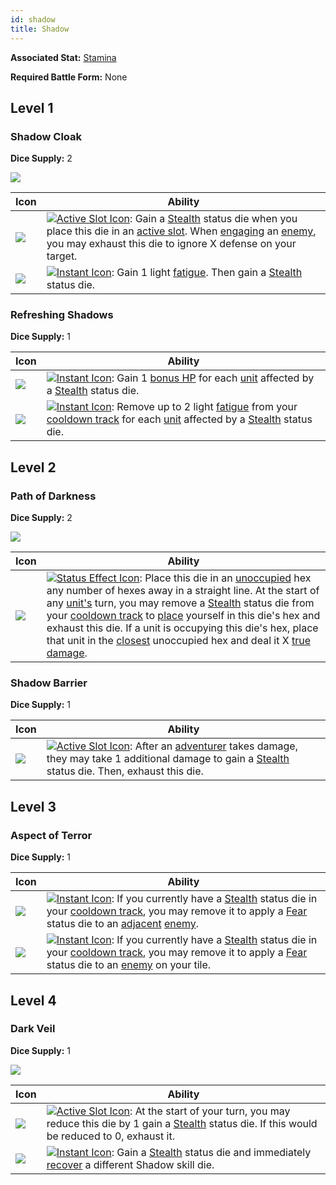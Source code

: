 ```yaml
---
id: shadow
title: Shadow
---
```


**Associated Stat:** [Stamina](/docs/adventurer/stats/stamina)

**Required Battle Form:** None

## Level 1

### Shadow Cloak

**Dice Supply:** 2

<img src="/icons/skills/shadow/shadow-cloak-all-results.png" className="skill-icon" />

| Icon                                                                         | Ability                                                                                                                                                                                                                                                                                                                                                                                                         |
| ---------------------------------------------------------------------------- | --------------------------------------------------------------------------------------------------------------------------------------------------------------------------------------------------------------------------------------------------------------------------------------------------------------------------------------------------------------------------------------------------------------- |
| <img src="/icons/skills/shadow/shadow-cloak-1.png" className="skill-icon" /> | [<img src="/icons/active-slot.svg" alt="Active Slot Icon" className="icon-svg" />](/docs/glossary/active-slot): Gain a [Stealth](/docs/battles/status-effects/stealth) status die when you place this die in an [active slot](/docs/glossary/active-slot). When [engaging](/docs/battles/adventurer-turn/engage) an [enemy](/docs/glossary/enemy), you may exhaust this die to ignore X defense on your target. |
| <img src="/icons/skills/shadow/shadow-cloak-2.png" className="skill-icon" /> | [<img src="/icons/instant.svg" alt="Instant Icon" className="icon-svg" />](/docs/glossary/instant): Gain 1 light [fatigue](/docs/glossary/fatigue). Then gain a [Stealth](/docs/battles/status-effects/stealth) status die.                                                                                                                                                                                     |

### Refreshing Shadows

**Dice Supply:** 1

| Icon                                                                               | Ability                                                                                                                                                                                                                                                                                                                             |
| ---------------------------------------------------------------------------------- | ----------------------------------------------------------------------------------------------------------------------------------------------------------------------------------------------------------------------------------------------------------------------------------------------------------------------------------- |
| <img src="/icons/skills/shadow/refreshing-shadows-1.png" className="skill-icon" /> | [<img src="/icons/instant.svg" alt="Instant Icon" className="icon-svg" />](/docs/glossary/instant): Gain 1 [bonus HP](/docs/glossary/bonus-hp) for each [unit](/docs/glossary/unit) affected by a [Stealth](/docs/battles/status-effects/stealth) status die.                                                                       |
| <img src="/icons/skills/shadow/refreshing-shadows-2.png" className="skill-icon" /> | [<img src="/icons/instant.svg" alt="Instant Icon" className="icon-svg" />](/docs/glossary/instant): Remove up to 2 light [fatigue](/docs/glossary/fatigue) from your [cooldown track](/docs/glossary/cooldown-track) for each [unit](/docs/glossary/unit) affected by a [Stealth](/docs/battles/status-effects/stealth) status die. |

## Level 2

### Path of Darkness

**Dice Supply:** 2

<img src="/icons/skills/shadow/path-of-darkness-all-results.png" className="skill-icon" />

| Icon                                                                           | Ability                                                                                                                                                                                                                                                                                                                                                                                                                                                                                                                                                                                                                                                                                           |
| ------------------------------------------------------------------------------ | ------------------------------------------------------------------------------------------------------------------------------------------------------------------------------------------------------------------------------------------------------------------------------------------------------------------------------------------------------------------------------------------------------------------------------------------------------------------------------------------------------------------------------------------------------------------------------------------------------------------------------------------------------------------------------------------------- |
| <img src="/icons/skills/shadow/path-of-darkness.png" className="skill-icon" /> | [<img src="/icons/status-effect.svg" alt="Status Effect Icon" className="icon-svg" />](/docs/glossary/status-effect): Place this die in an [unoccupied](/docs/glossary/occupied) hex any number of hexes away in a straight line. At the start of any [unit's](/docs/glossary/unit) turn, you may remove a [Stealth](/docs/battles/status-effects/stealth) status die from your [cooldown track](/docs/glossary/cooldown-track) to [place](/docs/glossary/move-or-place) yourself in this die's hex and exhaust this die. If a unit is occupying this die's hex, place that unit in the [closest](/docs/glossary/closest) unoccupied hex and deal it X [true damage](/docs/glossary/true-damage). |

### Shadow Barrier

**Dice Supply:** 1

| Icon                                                                         | Ability                                                                                                                                                                                                                                                                                                        |
| ---------------------------------------------------------------------------- | -------------------------------------------------------------------------------------------------------------------------------------------------------------------------------------------------------------------------------------------------------------------------------------------------------------- |
| <img src="/icons/skills/shadow/shadow-barrier.png" className="skill-icon" /> | [<img src="/icons/active-slot.svg" alt="Active Slot Icon" className="icon-svg" />](/docs/glossary/active-slot): After an [adventurer](/docs/glossary/adventurer) takes damage, they may take 1 additional damage to gain a [Stealth](/docs/battles/status-effects/stealth) status die. Then, exhaust this die. |

## Level 3

### Aspect of Terror

**Dice Supply:** 1

| Icon                                                                             | Ability                                                                                                                                                                                                                                                                                                                                                                                                    |
| -------------------------------------------------------------------------------- | ---------------------------------------------------------------------------------------------------------------------------------------------------------------------------------------------------------------------------------------------------------------------------------------------------------------------------------------------------------------------------------------------------------- |
| <img src="/icons/skills/shadow/aspect-of-terror-1.png" className="skill-icon" /> | [<img src="/icons/instant.svg" alt="Instant Icon" className="icon-svg" />](/docs/glossary/instant): If you currently have a [Stealth](/docs/battles/status-effects/stealth) status die in your [cooldown track](/docs/glossary/cooldown-track), you may remove it to apply a [Fear](/docs/battles/status-effects/fear) status die to an [adjacent](/docs/glossary/adjacent) [enemy](/docs/glossary/enemy). |
| <img src="/icons/skills/shadow/aspect-of-terror-2.png" className="skill-icon" /> | [<img src="/icons/instant.svg" alt="Instant Icon" className="icon-svg" />](/docs/glossary/instant): If you currently have a [Stealth](/docs/battles/status-effects/stealth) status die in your [cooldown track](/docs/glossary/cooldown-track), you may remove it to apply a [Fear](/docs/battles/status-effects/fear) status die to an [enemy](/docs/glossary/enemy) on your tile.                        |

## Level 4

### Dark Veil

**Dice Supply:** 1

<img src="/icons/skills/shadow/dark-veil-all-results.png" className="skill-icon" />

| Icon                                                                      | Ability                                                                                                                                                                                                                                                                               |
| ------------------------------------------------------------------------- | ------------------------------------------------------------------------------------------------------------------------------------------------------------------------------------------------------------------------------------------------------------------------------------- |
| <img src="/icons/skills/shadow/dark-veil-1.png" className="skill-icon" /> | [<img src="/icons/active-slot.svg" alt="Active Slot Icon" className="icon-svg" />](/docs/glossary/active-slot): At the start of your turn, you may reduce this die by 1 gain a [Stealth](/docs/battles/status-effects/stealth) status die. If this would be reduced to 0, exhaust it. |
| <img src="/icons/skills/shadow/dark-veil-2.png" className="skill-icon" /> | [<img src="/icons/instant.svg" alt="Instant Icon" className="icon-svg" />](/docs/glossary/instant): Gain a [Stealth](/docs/battles/status-effects/stealth) status die and immediately [recover](/docs/glossary/recover) a different Shadow skill die.                                 |
